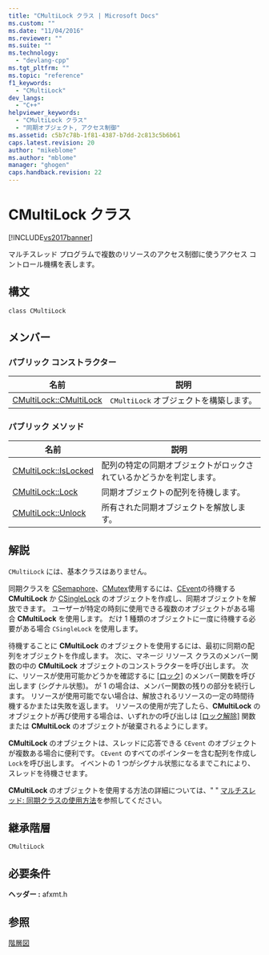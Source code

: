 ```yaml
---
title: "CMultiLock クラス | Microsoft Docs"
ms.custom: ""
ms.date: "11/04/2016"
ms.reviewer: ""
ms.suite: ""
ms.technology: 
  - "devlang-cpp"
ms.tgt_pltfrm: ""
ms.topic: "reference"
f1_keywords: 
  - "CMultiLock"
dev_langs: 
  - "C++"
helpviewer_keywords: 
  - "CMultiLock クラス"
  - "同期オブジェクト, アクセス制御"
ms.assetid: c5b7c78b-1f81-4387-b7dd-2c813c5b6b61
caps.latest.revision: 20
author: "mikeblome"
ms.author: "mblome"
manager: "ghogen"
caps.handback.revision: 22
---
```

# CMultiLock クラス
[!INCLUDE[vs2017banner](../../assembler/inline/includes/vs2017banner.md)]

マルチスレッド プログラムで複数のリソースのアクセス制御に使うアクセス コントロール機構を表します。  
  
## 構文  
  
```  
class CMultiLock  
```  
  
## メンバー  
  
### パブリック コンストラクター  
  
|名前|説明|  
|--------|--------|  
|[CMultiLock::CMultiLock](../Topic/CMultiLock::CMultiLock.md)|`CMultiLock` オブジェクトを構築します。|  
  
### パブリック メソッド  
  
|名前|説明|  
|--------|--------|  
|[CMultiLock::IsLocked](../Topic/CMultiLock::IsLocked.md)|配列の特定の同期オブジェクトがロックされているかどうかを判定します。|  
|[CMultiLock::Lock](../Topic/CMultiLock::Lock.md)|同期オブジェクトの配列を待機します。|  
|[CMultiLock::Unlock](../Topic/CMultiLock::Unlock.md)|所有された同期オブジェクトを解放します。|  
  
## 解説  
 `CMultiLock` には、基本クラスはありません。  
  
 同期クラスを [CSemaphore](../../mfc/reference/csemaphore-class.md)、[CMutex](../../mfc/reference/cmutex-class.md)使用するには、[CEvent](../../mfc/reference/cevent-class.md)の待機する **CMultiLock** か [CSingleLock](../../mfc/reference/csinglelock-class.md) のオブジェクトを作成し、同期オブジェクトを解放できます。  ユーザーが特定の時刻に使用できる複数のオブジェクトがある場合 **CMultiLock** を使用します。  だけ 1 種類のオブジェクトに一度に待機する必要がある場合 `CSingleLock` を使用します。  
  
 待機することに **CMultiLock** のオブジェクトを使用するには、最初に同期の配列をオブジェクトを作成します。  次に、マネージ リソース クラスのメンバー関数の中の **CMultiLock** オブジェクトのコンストラクターを呼び出します。  次に、リソースが使用可能かどうかを確認するに [&#91;ロック&#93;](../Topic/CMultiLock::Lock.md) のメンバー関数を呼び出します \(シグナル状態\)。  が 1 の場合は、メンバー関数の残りの部分を続行します。  リソースが使用可能でない場合は、解放されるリソースの一定の時間待機するかまたは失敗を返します。  リソースの使用が完了したら、**CMultiLock** のオブジェクトが再び使用する場合は、いずれかの呼び出しは [&#91;ロック解除&#93;](../Topic/CMultiLock::Unlock.md) 関数または **CMultiLock** のオブジェクトが破棄されるようにします。  
  
 **CMultiLock** のオブジェクトは、スレッドに応答できる `CEvent` のオブジェクトが複数ある場合に便利です。  `CEvent` のすべてのポインターを含む配列を作成し `Lock`を呼び出します。  イベントの 1 つがシグナル状態になるまでこれにより、スレッドを待機させます。  
  
 **CMultiLock** のオブジェクトを使用する方法の詳細については、" " [マルチスレッド: 同期クラスの使用方法](../../parallel/multithreading-how-to-use-the-synchronization-classes.md)を参照してください。  
  
## 継承階層  
 `CMultiLock`  
  
## 必要条件  
 **ヘッダー :** afxmt.h  
  
## 参照  
 [階層図](../../mfc/hierarchy-chart.md)